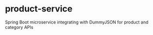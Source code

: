 # product-service
Spring Boot microservice integrating with DummyJSON for product and category APIs
